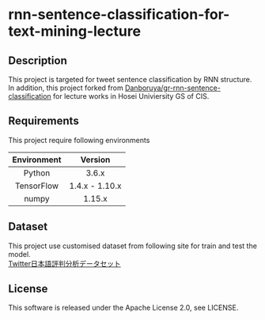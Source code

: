# rnn-sentence-classification-for-text-mining-lecture 

## Description
This project is targeted for tweet sentence classification by RNN structure.
In addition, this project forked from 
[Danboruya/gr-rnn-sentence-classification](https://github.com/Danboruya/gr-rnn-sentence-classification) 
for lecture works in Hosei Univiersity GS of CIS. 

## Requirements
This project require following environments

|Environment|Version|
|:---------:|:-----:|
| Python | 3.6.x |
| TensorFlow | 1.4.x - 1.10.x |
| numpy | 1.15.x |

## Dataset
This project use customised dataset from following site for train and test the model.  
[Twitter日本語評判分析データセット](http://bigdata.naist.jp/~ysuzuki/data/twitter/)  

## License
This software is released under the Apache License 2.0, see LICENSE.
